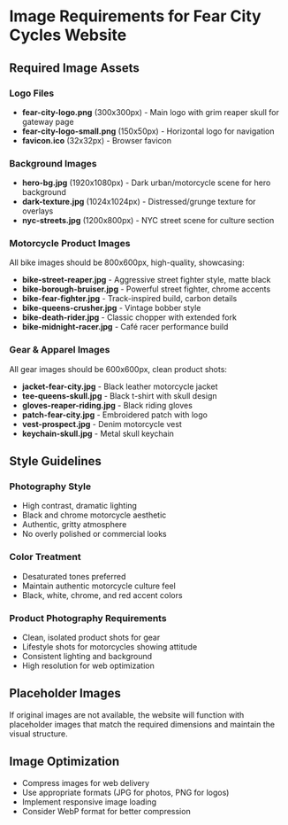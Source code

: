 # Image Requirements for Fear City Cycles Website

## Required Image Assets

### Logo Files
- **fear-city-logo.png** (300x300px) - Main logo with grim reaper skull for gateway page
- **fear-city-logo-small.png** (150x50px) - Horizontal logo for navigation
- **favicon.ico** (32x32px) - Browser favicon

### Background Images
- **hero-bg.jpg** (1920x1080px) - Dark urban/motorcycle scene for hero background
- **dark-texture.jpg** (1024x1024px) - Distressed/grunge texture for overlays
- **nyc-streets.jpg** (1200x800px) - NYC street scene for culture section

### Motorcycle Product Images
All bike images should be 800x600px, high-quality, showcasing:
- **bike-street-reaper.jpg** - Aggressive street fighter style, matte black
- **bike-borough-bruiser.jpg** - Powerful street fighter, chrome accents
- **bike-fear-fighter.jpg** - Track-inspired build, carbon details
- **bike-queens-crusher.jpg** - Vintage bobber style
- **bike-death-rider.jpg** - Classic chopper with extended fork
- **bike-midnight-racer.jpg** - Café racer performance build

### Gear & Apparel Images
All gear images should be 600x600px, clean product shots:
- **jacket-fear-city.jpg** - Black leather motorcycle jacket
- **tee-queens-skull.jpg** - Black t-shirt with skull design
- **gloves-reaper-riding.jpg** - Black riding gloves
- **patch-fear-city.jpg** - Embroidered patch with logo
- **vest-prospect.jpg** - Denim motorcycle vest
- **keychain-skull.jpg** - Metal skull keychain

## Style Guidelines

### Photography Style
- High contrast, dramatic lighting
- Black and chrome motorcycle aesthetic
- Authentic, gritty atmosphere
- No overly polished or commercial looks

### Color Treatment
- Desaturated tones preferred
- Maintain authentic motorcycle culture feel
- Black, white, chrome, and red accent colors

### Product Photography Requirements
- Clean, isolated product shots for gear
- Lifestyle shots for motorcycles showing attitude
- Consistent lighting and background
- High resolution for web optimization

## Placeholder Images
If original images are not available, the website will function with placeholder images that match the required dimensions and maintain the visual structure.

## Image Optimization
- Compress images for web delivery
- Use appropriate formats (JPG for photos, PNG for logos)
- Implement responsive image loading
- Consider WebP format for better compression
